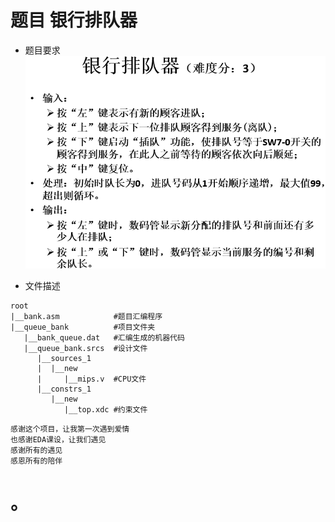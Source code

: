 # 题目 银行排队器

* 题目要求
 ![](./readme_pictures/01.png)

* 文件描述

```
root
|__bank.asm            #题目汇编程序
|__queue_bank          #项目文件夹
   |__bank_queue.dat   #汇编生成的机器代码
   |__queue_bank.srcs  #设计文件
      |__sources_1
      |  |__new
      |     |__mips.v  #CPU文件
      |__constrs_1
         |__new
            |__top.xdc #约束文件
```



```
感谢这个项目，让我第一次遇到爱情
也感谢EDA课设，让我们遇见
感谢所有的遇见
感恩所有的陪伴
```

# 。
